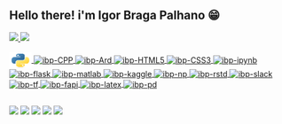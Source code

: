 ## Hello there! i'm Igor Braga Palhano 😁
<div style="display: inline_block">
<a href="https://github.com/BPalhano">
<img height="170em" src="https://github-readme-stats.vercel.app/api?username=BPalhano&show_icons=true&theme=dark&include_all_commits=true&count_private=true">
<img height="130em" src="https://github-readme-stats.vercel.app/api/top-langs/?username=BPalhano&layout=compact&langs_count=5&theme=dark"/>
</div>

<!-- &layout=compact&langs_count=5&theme=dark" -->

<div style="display: inline_block"><br>
  <img align="center" alt="ibp-Python" height="30" width="40" src="https://raw.githubusercontent.com/devicons/devicon/master/icons/python/python-original.svg">
  <img align="center" alt="ibp-CPP" height="30" width="40" src="https://cdn.jsdelivr.net/gh/devicons/devicon/icons/cplusplus/cplusplus-plain.svg">
  <img align="center" alt="ibp-Ard" height="30" width="40" src="https://cdn.jsdelivr.net/gh/devicons/devicon/icons/arduino/arduino-original-wordmark.svg"> 
  <img align="center" alt="ibp-HTML5" height="30" width="40"  src="https://cdn.jsdelivr.net/gh/devicons/devicon/icons/html5/html5-plain-wordmark.svg">
  <img align="center" alt="ibp-CSS3" height="30" width="40" src="https://cdn.jsdelivr.net/gh/devicons/devicon/icons/css3/css3-plain-wordmark.svg">
  <img align="center" alt="ibp-ipynb" height="30" width="40" src="https://cdn.jsdelivr.net/gh/devicons/devicon/icons/jupyter/jupyter-original-wordmark.svg">
  <img align="center" alt="ibp-flask" height="30" width="40" src="https://cdn.jsdelivr.net/gh/devicons/devicon/icons/flask/flask-original.svg">
  <img align="center" alt="ibp-matlab" height="30" width="40" src="https://cdn.jsdelivr.net/gh/devicons/devicon/icons/matlab/matlab-original.svg">
  <img align="center" alt="ibp-kaggle" height="30" width="40" src="https://cdn.jsdelivr.net/gh/devicons/devicon/icons/kaggle/kaggle-original-wordmark.svg">
  <img align="center" alt="ibp-np" height="30" width="40" src="https://cdn.jsdelivr.net/gh/devicons/devicon/icons/numpy/numpy-original.svg">
  <img align="center" alt="ibp-rstd" height="30" width="40" src="https://cdn.jsdelivr.net/gh/devicons/devicon/icons/rstudio/rstudio-plain.svg">
  <img align="center" alt="ibp-slack" height="30" width="40" src="https://cdn.jsdelivr.net/gh/devicons/devicon/icons/slack/slack-original.svg">
  <img align="center" alt="ibp-tf" height="30" width="40" src="https://cdn.jsdelivr.net/gh/devicons/devicon/icons/tensorflow/tensorflow-original.svg">
  <img align="center" alt="ibp-fapi" height="30" width="40" src="https://cdn.jsdelivr.net/gh/devicons/devicon/icons/fastapi/fastapi-original.svg">
  <img align="center" alt="ibp-latex" height="30" width="40" src="https://cdn.jsdelivr.net/gh/devicons/devicon/icons/latex/latex-original.svg">
  <img align="center" alt="ibp-pd" height="30" width="40" src="https://cdn.jsdelivr.net/gh/devicons/devicon/icons/pandas/pandas-original.svg">
                                             
       
</div>
 
  ##
  
<div>  
<a href = "mailto:igor.palhano@alu.ufc.br"><img src="https://img.shields.io/badge/-Gmail-%23333?style=for-the-badge&logo=gmail&logoColor=red" target="_blank"></a>
<a href="https://www.linkedin.com/in/igor-palhano-81102622a/" target="_blank"><img src="https://img.shields.io/badge/-LinkedIn-%230077B5?style=for-the-badge&logo=linkedin&logoColor=white" target="_blank"></a>
<a href = "https://www.codewars.com/users/BPalhano"><img src="https://img.shields.io/badge/Codewars-B1361E?style=for-the-badge&logo=Codewars&logoColor=white" target="_blank"></a>
<a = href="https://www.kaggle.com/igorbragapalhano"><img src="https://img.shields.io/badge/Kaggle-20BEFF?style=for-the-badge&logo=Kaggle&logoColor=white" target="_blank"></a>
<a = href="https://www.sololearn.com/profile/27307259"><img src="https://img.shields.io/badge/-Sololearn-3a464b?style=for-the-badge&logo=Sololearn&logoColor=white" target="_blank"></a>


</div>
